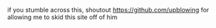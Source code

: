 if you stumble across this, shoutout https://github.com/upblowing for allowing me to skid this site off of him
